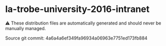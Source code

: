 # la-trobe-university-2016-intranet

:warning: These distribution files are automatically generated and should never be manually managed.

Source git commit: 4a6a4a6ef349fa96934a06963e7751ed173fb884
